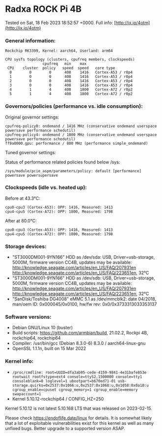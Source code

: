 # Radxa ROCK Pi 4B

Tested on Sat, 18 Feb 2023 18:52:57 +0000. Full info: [http://ix.io/4otm](http://ix.io/4otm)

### General information:

    Rockchip RK3399, Kernel: aarch64, Userland: arm64
    
    CPU sysfs topology (clusters, cpufreq members, clockspeeds)
                     cpufreq   min    max
     CPU    cluster  policy   speed  speed   core type
      0        0        0      408    1416   Cortex-A53 / r0p4
      1        0        0      408    1416   Cortex-A53 / r0p4
      2        0        0      408    1416   Cortex-A53 / r0p4
      3        0        0      408    1416   Cortex-A53 / r0p4
      4        1        4      408    1800   Cortex-A72 / r0p2
      5        1        4      408    1800   Cortex-A72 / r0p2

### Governors/policies (performance vs. idle consumption):

Original governor settings:

    cpufreq-policy0: ondemand / 1416 MHz (conservative ondemand userspace powersave performance schedutil)
    cpufreq-policy4: ondemand / 1800 MHz (conservative ondemand userspace powersave performance schedutil)
    ff9a0000.gpu: performance / 800 MHz (performance simple_ondemand)

Tuned governor settings:

    

Status of performance related policies found below /sys:

    /sys/module/pcie_aspm/parameters/policy: default [performance] powersave powersupersave

### Clockspeeds (idle vs. heated up):

Before at 43.3°C:

    cpu0-cpu3 (Cortex-A53): OPP: 1416, Measured: 1413 
    cpu4-cpu5 (Cortex-A72): OPP: 1800, Measured: 1798 

After at 80.0°C:

    cpu0-cpu3 (Cortex-A53): OPP: 1416, Measured: 1413 
    cpu4-cpu5 (Cortex-A72): OPP: 1800, Measured: 1798 

### Storage devices:

  * "ST3000DM001-9YN166" HDD as /dev/sda: USB, Driver=usb-storage, 5000M, firmware version CC4B, updates may be available: http://knowledge.seagate.com/articles/en_US/FAQ/207931en http://knowledge.seagate.com/articles/en_US/FAQ/223651en, 32°C
  * "ST3000DM001-9YN166" HDD as /dev/sdb: USB, Driver=usb-storage, 5000M, firmware version CC4B, updates may be available: http://knowledge.seagate.com/articles/en_US/FAQ/207931en http://knowledge.seagate.com/articles/en_US/FAQ/223651en, 32°C
  * "SanDisk/Toshiba DG4008" eMMC 5.1 as /dev/mmcblk2: date 04/2018, man/oem ID: 0x000045/0x0100, hw/fw rev: 0x0/0x3733313033353137

### Software versions:

  * Debian GNU/Linux 10 (buster)
  * Build scripts: https://github.com/armbian/build, 21.02.2, Rockpi 4B, rockchip64, rockchip64
  * Compiler: /usr/bin/gcc (Debian 8.3.0-6) 8.3.0 / aarch64-linux-gnu
  * OpenSSL 1.1.1n, built on 15 Mar 2022

### Kernel info:

  * `/proc/cmdline: root=UUID=dfa3ab95-cede-4159-9841-4e31bafe853e rootwait rootfstype=ext4 console=ttyS2,1500000 console=tty1 consoleblank=0 loglevel=1 ubootpart=b670ed71-01 usb-storage.quirks=0x2537:0x1066:u,0x2537:0x1068:u,0x1058:0x0a10:u   cgroup_enable=cpuset cgroup_memory=1 cgroup_enable=memory swapaccount=1`
  * Kernel 5.10.12-rockchip64 / CONFIG_HZ=250

Kernel 5.10.12 is not latest 5.10.168 LTS that was released on 2023-02-15.

Please check https://endoflife.date/linux for details. It is somewhat likely
that a lot of exploitable vulnerabilities exist for this kernel as well as
many unfixed bugs. Better upgrade to a supported version ASAP.